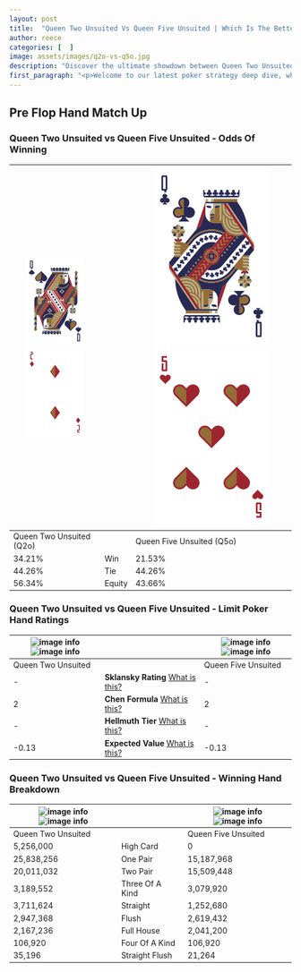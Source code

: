 ```yaml
---
layout: post
title:  "Queen Two Unsuited Vs Queen Five Unsuited | Which Is The Better Hand In Poker? A Complete Guide"
author: reece
categories: [  ]
image: assets/images/q2o-vs-q5o.jpg
description: "Discover the ultimate showdown between Queen Two Unsuited and Queen Five Unsuited in poker! Uncover the odds, strategies, and scenarios where one hand triumphs over the other. Get ready to up your poker game with this thrilling analysis."
first_paragraph: "<p>Welcome to our latest poker strategy deep dive, where we're pitting two distinct hands against each other in a high-stakes showdown: Queen Two Unsuited vs Queen Five Unsuited.</p><p>In the dynamic world of poker, every decision counts, and knowing which hand holds the upper hand is key to your success at the table.</p><p>In this article, we'll dissect these two hands, explore the scenarios where one dominates the other, and equip you with the knowledge to make strategic choices that can tip the odds in your favor.</p><p>Get ready to unravel the intriguing dynamics of these poker hands and elevate your game to new heights.</p>"
---
```




[comment]: # (sp0)

## Pre Flop Hand Match Up

<div class="table hand-ratings" markdown="1"> 



### Queen Two Unsuited vs Queen Five Unsuited - Odds Of Winning


    
| ![image info](assets/images/hand1/q.png) ![image info](assets/images/hand1/2o.png) |  | ![image info](assets/images/hand2/q.png) ![image info](assets/images/hand2/5o.png) |
| -------- | -------- | -------- |
| Queen Two Unsuited (Q2o) |  | Queen Five Unsuited (Q5o) |
| 34.21% | Win | 21.53% |
| 44.26% | Tie | 44.26% |
| 56.34% | Equity | 43.66% |




[comment]: # (sp1)



### Queen Two Unsuited vs Queen Five Unsuited - Limit Poker Hand Ratings


    
| ![image info](https://www.riverpairs.com/assets/images/hand1/q.png) ![image info](https://www.riverpairs.com/assets/images/hand1/2o.png) |  | ![image info](https://www.riverpairs.com/assets/images/hand2/q.png) ![image info](https://www.riverpairs.com/assets/images/hand2/5o.png) |
| -------- | -------- | -------- |
| Queen Two Unsuited |  | Queen Five Unsuited |
| - | **Sklansky Rating** [What is this?](/sklansky-rating-explained) | - |
| 2 | **Chen Formula** [What is this?](/chen-formula-explained) | 2 |
| - | **Hellmuth Tier** [What is this?](/Hellmuth-tier-explained) | - |
| -0.13 | **Expected Value** [What is this?](/expected-value-explained) | -0.13 |




[comment]: # (sp2)



### Queen Two Unsuited vs Queen Five Unsuited - Winning Hand Breakdown


    
| ![image info](https://www.riverpairs.com/assets/images/hand1/q.png) ![image info](https://www.riverpairs.com/assets/images/hand1/2o.png) |  | ![image info](https://www.riverpairs.com/assets/images/hand2/q.png) ![image info](https://www.riverpairs.com/assets/images/hand2/5o.png) |
| -------- | -------- | -------- |
| Queen Two Unsuited |  | Queen Five Unsuited |
| 5,256,000 | High Card | 0 |
| 25,838,256 | One Pair | 15,187,968 |
| 20,011,032 | Two Pair | 15,509,448 |
| 3,189,552 | Three Of A Kind | 3,079,920 |
| 3,711,624 | Straight | 1,252,680 |
| 2,947,368 | Flush | 2,619,432 |
| 2,167,236 | Full House | 2,041,200 |
| 106,920 | Four Of A Kind | 106,920 |
| 35,196 | Straight Flush | 21,264 |




[comment]: # (sp3)



</div>

[comment]: # (sp4)



[comment]: # (sp5)

